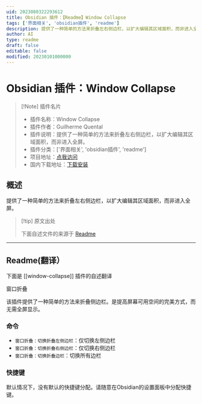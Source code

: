 ```yaml
---
uid: 2023080322293612
title: Obsidian 插件：【Readme】Window Collapse
tags: ['界面相关', 'obsidian插件', 'readme']
description: 提供了一种简单的方法来折叠左右侧边栏，以扩大编辑其区域面积，而非进入全屏。
author: AI
type: readme
draft: false
editable: false
modified: 20230101000000
---
```


# Obsidian 插件：Window Collapse

> [!Note] 插件名片
> - 插件名称：Window Collapse
> - 插件作者：Guilherme Quental
> - 插件说明：提供了一种简单的方法来折叠左右侧边栏，以扩大编辑其区域面积，而非进入全屏。
> - 插件分类：['界面相关', 'obsidian插件', 'readme']
> - 项目地址：[点我访问](https://github.com/gquental/obsidian-window-collapse)
> - 国内下载地址：[下载安装](https://pkmer.cn/products/plugin/pluginMarket/?window-collapse)

## 概述

提供了一种简单的方法来折叠左右侧边栏，以扩大编辑其区域面积，而非进入全屏。



> [!tip] 原文出处
> 
>下面自述文件的来源于 [Readme](https://ghproxy.net/https://raw.githubusercontent.com/gquental/obsidian-window-collapse/master/README.md)
> 

---

## Readme(翻译）

下面是 [[window-collapse]] 插件的自述翻译


窗口折叠

该插件提供了一种简单的方法来折叠侧边栏。是提高屏幕可用空间的完美方式，而无需全屏显示。

### 命令

* `窗口折叠：切换折叠左侧边栏`：仅切换左侧边栏
* `窗口折叠：切换折叠右侧边栏`：仅切换右侧边栏
* `窗口折叠：切换折叠边栏`：切换所有边栏

### 快捷键

默认情况下，没有默认的快捷键分配。请随意在Obsidian的设置面板中分配快捷键。



